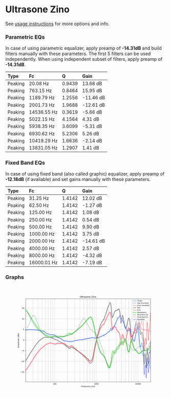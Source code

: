 # Ultrasone Zino
See [usage instructions](https://github.com/jaakkopasanen/AutoEq#usage) for more options and info.

### Parametric EQs
In case of using parametric equalizer, apply preamp of **-14.31dB** and build filters manually
with these parameters. The first 5 filters can be used independently.
When using independent subset of filters, apply preamp of **-14.31dB**.

| Type    | Fc          |      Q | Gain      |
|:--------|:------------|:-------|:----------|
| Peaking | 20.08 Hz    | 0.9439 | 13.68 dB  |
| Peaking | 763.15 Hz   | 0.8464 | 15.95 dB  |
| Peaking | 1189.79 Hz  | 1.2556 | -11.46 dB |
| Peaking | 2001.73 Hz  | 1.9688 | -12.61 dB |
| Peaking | 14536.55 Hz | 0.3619 | -5.66 dB  |
| Peaking | 5022.15 Hz  | 4.1564 | 4.31 dB   |
| Peaking | 5938.35 Hz  | 3.6099 | -5.31 dB  |
| Peaking | 6930.62 Hz  | 5.2306 | 5.26 dB   |
| Peaking | 10419.29 Hz | 1.6636 | -2.14 dB  |
| Peaking | 13831.05 Hz | 1.2907 | 1.41 dB   |

### Fixed Band EQs
In case of using fixed band (also called graphic) equalizer, apply preamp of **-12.18dB**
(if available) and set gains manually with these parameters.

| Type    | Fc          |      Q | Gain      |
|:--------|:------------|:-------|:----------|
| Peaking | 31.25 Hz    | 1.4142 | 12.02 dB  |
| Peaking | 62.50 Hz    | 1.4142 | -1.27 dB  |
| Peaking | 125.00 Hz   | 1.4142 | 1.08 dB   |
| Peaking | 250.00 Hz   | 1.4142 | 0.54 dB   |
| Peaking | 500.00 Hz   | 1.4142 | 9.90 dB   |
| Peaking | 1000.00 Hz  | 1.4142 | 3.75 dB   |
| Peaking | 2000.00 Hz  | 1.4142 | -14.61 dB |
| Peaking | 4000.00 Hz  | 1.4142 | 2.57 dB   |
| Peaking | 8000.00 Hz  | 1.4142 | -4.32 dB  |
| Peaking | 16000.01 Hz | 1.4142 | -7.19 dB  |

### Graphs
![](./Ultrasone%20Zino.png)